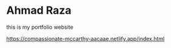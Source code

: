 # Ahmad Raza
  this is my portfolio website 	
  
  https://compassionate-mccarthy-aacaae.netlify.app/index.html
## 
